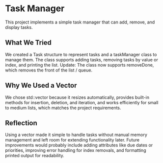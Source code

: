 # Task Manager

This project implements a simple task manager that can add, remove, and display tasks.

## What We Tried

We created a Task structure to represent tasks and a taskManager class to manage them. The class supports adding tasks, removing tasks by value or index, and printing the list.
Update: The class now supports removeDone, which removes the front of the list / queue.

## Why We Used a Vector

We chose std::vector because it resizes automatically, provides built-in methods for insertion, deletion, and iteration, and works efficiently for small to medium lists, which matches the project requirements.

## Reflection

Using a vector made it simple to handle tasks without manual memory management and left room for extending functionality later. Future improvements would probably include adding attributes like due dates or priorities, improving error handling for index removals, and formatting printed output for readability.
